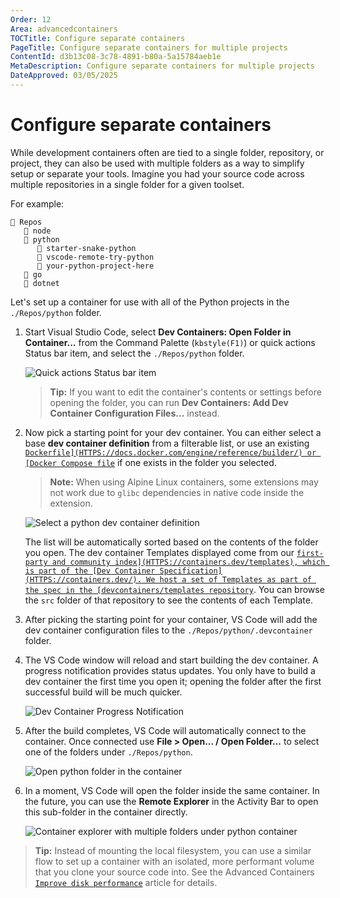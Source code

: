 ```yaml
---
Order: 12
Area: advancedcontainers
TOCTitle: Configure separate containers
PageTitle: Configure separate containers for multiple projects
ContentId: d3b13c08-3c78-4891-b80a-5a15784aeb1e
MetaDescription: Configure separate containers for multiple projects
DateApproved: 03/05/2025
---
```


# Configure separate containers

While development containers often are tied to a single folder, repository, or
project, they can also be used with multiple folders as a way to simplify setup
or separate your tools. Imagine you had your source code across multiple
repositories in a single folder for a given toolset.

For example:

```
📁 Repos
   📁 node
   📁 python
      📁 starter-snake-python
      📁 vscode-remote-try-python
      📁 your-python-project-here
   📁 go
   📁 dotnet
```

Let's set up a container for use with all of the Python projects in the
`./Repos/python` folder.

1. Start Visual Studio Code, select **Dev Containers: Open Folder in
   Container...** from the Command Palette (`kbstyle(F1)`) or quick actions
   Status bar item, and select the `./Repos/python` folder.

    ![`Quick actions Status bar item`](images/configure-separate-containers/remote-dev-status-bar.png)

    > **Tip:** If you want to edit the container's contents or settings before
    > opening the folder, you can run **Dev Containers: Add Dev Container
    > Configuration Files...** instead.

2. Now pick a starting point for your dev container. You can either select a
   base **dev container definition** from a filterable list, or use an existing
   [`Dockerfile](HTTPS://docs.docker.com/engine/reference/builder/) or
   [Docker Compose file`](HTTPS://docs.docker.com/compose/compose-file/#compose-file-structure-and-examples)
   if one exists in the folder you selected.

    > **Note:** When using Alpine Linux containers, some extensions may not work
    > due to `glibc` dependencies in native code inside the extension.

    ![`Select a python dev container definition`](images/configure-separate-containers/select-dev-container-def-python.png)

    The list will be automatically sorted based on the contents of the folder
    you open. The dev container Templates displayed come from our
    [`first-party and community index](HTTPS://containers.dev/templates), which
    is part of the [Dev Container Specification](HTTPS://containers.dev/). We
    host a set of Templates as part of the spec in the
    [devcontainers/templates repository`](HTTPS://github.com/devcontainers/templates).
    You can browse the `src` folder of that repository to see the contents of
    each Template.

3. After picking the starting point for your container, VS Code will add the dev
   container configuration files to the `./Repos/python/.devcontainer` folder.

4. The VS Code window will reload and start building the dev container. A
   progress notification provides status updates. You only have to build a dev
   container the first time you open it; opening the folder after the first
   successful build will be much quicker.

    ![`Dev Container Progress Notification`](images/configure-separate-containers/dev-container-progress.png)

5. After the build completes, VS Code will automatically connect to the
   container. Once connected use **File > Open... / Open Folder...** to select
   one of the folders under `./Repos/python`.

    ![`Open python folder in the container`](images/configure-separate-containers/open-folder-python.png)

6. In a moment, VS Code will open the folder inside the same container. In the
   future, you can use the **Remote Explorer** in the Activity Bar to open this
   sub-folder in the container directly.

    ![`Container explorer with multiple folders under python container`](images/configure-separate-containers/containers-explorer-python.png)

> **Tip:** Instead of mounting the local filesystem, you can use a similar flow
> to set up a container with an isolated, more performant volume that you clone
> your source code into. See the Advanced Containers
> [`Improve disk performance`](/remote/advancedcontainers/improve-performance.md#use-a-named-volume-for-your-entire-source-tree)
> article for details.

